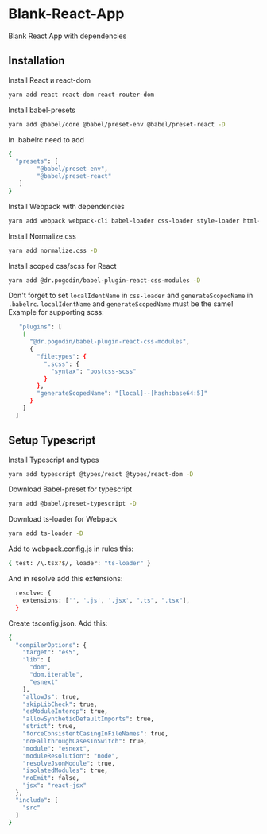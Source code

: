 # Blank-React-App
Blank React App with dependencies

## Installation

Install React и react-dom

```sh
yarn add react react-dom react-router-dom
```

Install babel-presets

```sh
yarn add @babel/core @babel/preset-env @babel/preset-react -D
```

In .babelrc need to add

```sh
{
  "presets": [
        "@babel/preset-env",
        "@babel/preset-react"
   ]
}
```

Install Webpack with dependencies

```sh
yarn add webpack webpack-cli babel-loader css-loader style-loader html-webpack-plugin sass-loader sass postcss-scss -D
```

Install Normalize.css

```sh
yarn add normalize.css -D
```

Install scoped css/scss for React

```sh
yarn add @dr.pogodin/babel-plugin-react-css-modules -D
```

Don't forget to set ```localIdentName``` in ```css-loader``` and ```generateScopedName``` in ```.babelrc```. ```localIdentName``` and ```generateScopedName``` must be the same!
Example for supporting scss:

```sh
   "plugins": [
    [
      "@dr.pogodin/babel-plugin-react-css-modules",
      {
        "filetypes": {
          ".scss": {
            "syntax": "postcss-scss"
          }
        },
        "generateScopedName": "[local]--[hash:base64:5]"
      }
    ]
  ]
```

## Setup Typescript

Install Typescript and types

```sh
yarn add typescript @types/react @types/react-dom -D
```

Download Babel-preset for typescript

```sh
yarn add @babel/preset-typescript -D
```

Download ts-loader for Webpack

```sh
yarn add ts-loader -D
```

Add to webpack.config.js in rules this:

```sh
{ test: /\.tsx?$/, loader: "ts-loader" }
```

And in resolve add this extensions:

```sh
  resolve: {
    extensions: ['', '.js', '.jsx', ".ts", ".tsx"],
  }
```

Create tsconfig.json. Add this:

```sh
{
  "compilerOptions": {
    "target": "es5",
    "lib": [
      "dom",
      "dom.iterable",
      "esnext"
    ],
    "allowJs": true,
    "skipLibCheck": true,
    "esModuleInterop": true,
    "allowSyntheticDefaultImports": true,
    "strict": true,
    "forceConsistentCasingInFileNames": true,
    "noFallthroughCasesInSwitch": true,
    "module": "esnext",
    "moduleResolution": "node",
    "resolveJsonModule": true,
    "isolatedModules": true,
    "noEmit": false,
    "jsx": "react-jsx"
  },
  "include": [
    "src"
  ]
}
```


